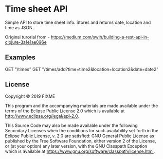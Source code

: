 # Time sheet API

Simple API to store time sheet info. Stores and returns date, location and time as JSON.

Original turorial from - https://medium.com/swlh/building-a-rest-api-in-clojure-3a1e1ae096e

## Examples

  GET "/times"
  GET "/times/add?time=time2&location=location2&date=date2"

## License

Copyright © 2019 FIXME

This program and the accompanying materials are made available under the
terms of the Eclipse Public License 2.0 which is available at
http://www.eclipse.org/legal/epl-2.0.

This Source Code may also be made available under the following Secondary
Licenses when the conditions for such availability set forth in the Eclipse
Public License, v. 2.0 are satisfied: GNU General Public License as published by
the Free Software Foundation, either version 2 of the License, or (at your
option) any later version, with the GNU Classpath Exception which is available
at https://www.gnu.org/software/classpath/license.html.
